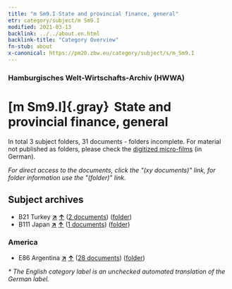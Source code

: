 ```yaml
---
title: "m Sm9.I State and provincial finance, general"
etr: category/subject/m Sm9.I
modified: 2021-03-13
backlink: ../../about.en.html
backlink-title: "Category Overview"
fn-stub: about
x-canonical: https://pm20.zbw.eu/category/subject/s/m_Sm9.I
---
```


### Hamburgisches Welt-Wirtschafts-Archiv (HWWA)
# [m Sm9.I]{.gray}&#8201; State and provincial finance, general&#160; 





In total 3 subject folders, 31 documents - folders incomplete.
For material not published as folders, please check the [digitized micro-films](/film/h1_sh.de.html) (in German).

_For direct access to the documents, click the "(xy documents)" link, for folder information use the "(folder)" link._

## Subject archives


- B21 Turkey [**&nearr;**](../../../geo/i/141111/about.en.html "Turkey (all folders)") [**&uarr;**](../../../geo/about.en.html#B21 "Country category system") (<a href="https://pm20.zbw.eu/dfgview/sh/141111,144918" title="about: Turkey : State and provincial finance, general" target="_blank">2 documents</a>) ([folder](../../../../folder/sh/1411xx/141111/1449xx/144918/about.en.html))
- B111 Japan [**&nearr;**](../../../geo/i/141272/about.en.html "Japan (all folders)") [**&uarr;**](../../../geo/about.en.html#B111 "Country category system") (<a href="https://pm20.zbw.eu/dfgview/sh/141272,144918" title="about: Japan : State and provincial finance, general" target="_blank">1 documents</a>) ([folder](../../../../folder/sh/1412xx/141272/1449xx/144918/about.en.html))

### America

- E86 Argentina [**&nearr;**](../../../geo/i/141692/about.en.html "Argentina (all folders)") [**&uarr;**](../../../geo/about.en.html#E86 "Country category system") (<a href="https://pm20.zbw.eu/dfgview/sh/141692,144918" title="about: Argentina : State and provincial finance, general" target="_blank">28 documents</a>) ([folder](../../../../folder/sh/1416xx/141692/1449xx/144918/about.en.html))


_* The English category label is an unchecked automated translation of the German label._

